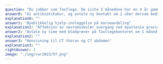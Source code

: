 ```yaml
---
question: "Du jobber som fastlege. De siste 3 månedene har en 4 år gammel gutt kommet sammen med foreldrene til konsultasjon 3 ganger. Gutten har hatt residiverende luftveisinfeksjoner, leddsmerter og 1-2 ukes perioder med feber. Siste måned også slapphet og nedsatt matlyst, litt vekttap. Når han kommer til konsultasjon i dag, finner du lett redusert allmenntilstand, forstørrede lymfeknuter på halsen, for øvrig normal klinisk undersøkelse. Dagens blodprøver på fastlegekontoret viser følgende: Hvilket tiltak er det beste?"
answer0: "Gi antibiotikakur, og avtale ny kontakt om 2 uker dersom bedring uteblir"
explanation0: ""
answer1: "Øyeblikkelig hjelp-innleggelse på barneavdeling"
explanation1: "Affeksjon av nevromuskulær overgang ved myastenia gravis gir typisk muskeltrettbarhet og bedring etter hvile, slik beskrevet hos denne ungen kvinnen. Tverrstripet muskelatur affiseres ogokulære muskler er påvirket hos de aller fleste med myastenia gravis. Svelg og talefunksjonen er også ofte påvirket og viser den sammme trettbarheten og bedring etter hvile.Det foreligger begrunnet mistanke om leukemi, barnet skal derfor legges inn som øyeblikkelig hjelp på barneavdeling/Pakkeforløp for kreft. Evt. andre alvorlige tilstander bør også utelukkes og være grunnlag for innleggelse."
answer2: "Avtale ny time med blodprøver på fastlegekontoret om 1 måned"
explanation2: ""
answer3: "Henvisning til CT thorax og CT abdomen"
explanation3: ""
rightAnswer: 1
image: "./img/var2023/97.png"
---
```



